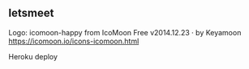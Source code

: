 ## letsmeet

Logo: icomoon-happy from IcoMoon Free v2014.12.23 · by Keyamoon
https://icomoon.io/icons-icomoon.html

Heroku deploy

